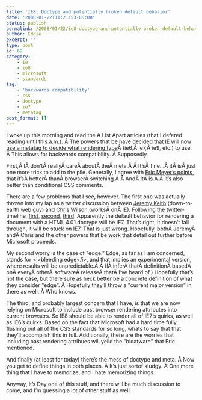 ```yaml
---
title: 'IE8, Doctype and potentially broken default behavior'
date: '2008-01-22T11:21:53-05:00'
status: publish
permalink: /2008/01/22/ie8-doctype-and-potentially-broken-default-behavior
author: Eddie
excerpt: ''
type: post
id: 69
category:
    - ie
    - ie8
    - microsoft
    - standards
tag:
    - 'backwards compatibility'
    - css
    - doctype
    - ie7
    - metatag
post_format: []
---
```

I woke up this morning and read the A List Apart articles (that I defered reading until this a.m.). Â The powers that be have decided that [IE will now use a metatag to decide what rendering type](http://alistapart.com/articles/beyonddoctype)Â (ie6,Â ie7,Â ie9, etc.) to use. Â This allows for backwards compatibility. Â Supposedly.

First,Â IÂ don’tÂ reallyÂ careÂ aboutÂ theÂ meta.Â Â It’sÂ fine…Â itÂ isÂ just one more trick to add to the pile. Generally, I agree with [Eric Meyer’s points](http://alistapart.com/articles/fromswitchestotargets), that it’sÂ betterÂ thanÂ browserÂ switching.Â Â AndÂ itÂ is.Â Â It’s also better than conditional CSS comments.

There are a few problems that I see, however. The first one was actually thrown into my lap as a twitter discussion between [Jeremy Keith](http://adactio.com/) (down-to-earth web guy) and [Chris Wilson](http://blogs.msdn.com/cwilso/) (worksÂ onÂ IE). Following the twitter-timeline, [first](http://twitter.com/adactio/statuses/627930532), [second](http://twitter.com/cwilso/statuses/628255922), [third](http://twitter.com/adactio/statuses/628305212). Apparently the default behavior for rendering a document with a HTML 4.01 doctype will be IE7. That’s right, it doesn’t fall through, it will be stuck on IE7. That is just wrong. Hopefully, bothÂ JeremyÂ andÂ Chris and the other powers that be work that detail out further before Microsoft proceeds.

My second worry is the case of "edge.” Edge, as far as I am concerned, stands for &lt;i&gt;bleeding edge&lt;/i&gt;, and that implies an experimental version, where results will be unpredictable.Â Â (IÂ inferÂ thatÂ definitionÂ basedÂ onÂ everyÂ otherÂ softwareÂ releaseÂ thatÂ I’ve heard of.) Hopefully that’s not the case, but there sure as heck better be a concrete definition of what they consider "edge”. Â Hopefully they’ll throw a "current major version” in there as well. Â Who knows.

The third, and probably largest concern that I have, is that we are now relying on Microsoft to include past browser rendering attributes into current browsers. So IE8 should be able to render all of IE7’s quirks, as well as IE6’s quirks. Based on the fact that Microsoft had a hard time fully flushing out all of the CSS standards for so long, whats to say that that they’ll accomplish this in full. Additionally, there are the worries that including past rendering attribues will yeild the "bloatware” that Eric mentioned.

And finally (at least for today) there’s the mess of doctype and meta. Â Now you get to define things in both places. Â It’s just sortof kludgy. Â One more thing that I have to memorize, and I hate memorizing things.

Anyway, it’s Day one of this stuff, and there will be much discussion to come, and I’m guessing a lot of other stuff as well.
